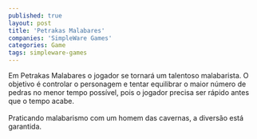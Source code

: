 ```yaml
---
published: true
layout: post
title: 'Petrakas Malabares'
companies: 'SimpleWare Games'
categories: Game
tags: simpleware-games
---
```

Em Petrakas Malabares o jogador se tornará um talentoso malabarista. O objetivo é controlar o personagem e tentar equilibrar o maior número de pedras no menor tempo possível, pois o jogador precisa ser rápido antes que o tempo acabe.<br /><br />Praticando malabarismo com um homem das cavernas, a diversão está garantida.